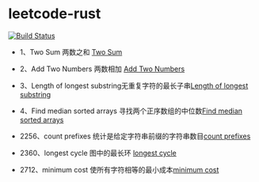 # leetcode-rust

[![Build Status](https://github.com/LiangLliu/leetcode-rust/actions/workflows/rust.yml/badge.svg?branch=master)](https://github.com/LiangLliu/leetcode-rust/actions)

* 1、Two Sum 两数之和 [Two Sum](./src/p0001_two_sum.rs)
* 2、Add Two Numbers 两数相加 [Add Two Numbers](./src/p0002_all_two_numbers.rs)
* 3、Length of longest
  substring无重复字符的最长子串[Length of longest substring](./src/p0003_length_of_longest_substring.rs)
* 4、Find median sorted arrays
  寻找两个正序数组的中位数[Find median sorted arrays](./src/p0004_find_median_sorted_arrays.rs)

* 2256、count prefixes 统计是给定字符串前缀的字符串数目[count prefixes](./src/p2256_count_prefixes.rs)
* 2360、longest cycle 图中的最长环 [longest cycle](./src/p2360_longest_cycle.rs)
* 2712、minimum cost 使所有字符相等的最小成本[minimum cost](./src/p2712_minimum_cost.rs)


